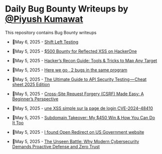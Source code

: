 # Daily Bug Bounty Writeups by [@Piyush Kumawat](https://twitter.com/piyush_supiy) 
This repository contains Bug Bounty writeups

<!-- BLOG-POST-LIST:START -->
 - 💯May 6, 2025 - [Shift Left Testing](https://medium.com/@rashid.alakbarov/shift-left-testing-a9293d520eaa?source=rss------bug_bounty-5) 

 - 💯May 5, 2025 - [$500 Bounty for Reflected XSS on HackerOne](https://osintteam.blog/500-bounty-for-reflected-xss-on-hackerone-29c13793bc91?source=rss------bug_bounty-5) 

 - 💯May 5, 2025 - [Hacker’s Recon Guide: Tools &amp; Tricks to Map Any Target](https://osintteam.blog/hackers-recon-guide-tools-tricks-to-map-any-target-f1e97d7bfdb6?source=rss------bug_bounty-5) 

 - 💯May 5, 2025 - [Here we go , 2 bugs in the same program](https://medium.com/@0xjoex/here-we-go-2-bugs-in-same-program-0cb99b42a1f4?source=rss------bug_bounty-5) 

 - 💯May 5, 2025 - [The Ultimate Guide to API Security Testing — Cheat sheet 2025 Edition](https://t4144t.medium.com/the-ultimate-guide-to-api-security-testing-cheat-sheet-2025-edition-b64fd3d158dd?source=rss------bug_bounty-5) 

 - 💯May 5, 2025 - [Cross-Site Request Forgery &lpar;CSRF&rpar; Made Easy: A Beginner’s Perspective](https://medium.com/@natarajanck2/cross-site-request-forgery-csrf-made-easy-a-beginners-perspective-037b4ba6d62a?source=rss------bug_bounty-5) 

 - 💯May 5, 2025 - [une XSS simple sur la page de login CVE-2024–48410](https://medium.com/@Itachi0xf/une-xss-simple-sur-la-page-de-login-cve-2024-48410-65435f4a0f84?source=rss------bug_bounty-5) 

 - 💯May 5, 2025 - [Subdomain Takeover: My $450 Win &amp; How You Can Do It Too](https://ehteshamulhaq198.medium.com/subdomain-takeover-my-450-win-how-you-can-do-it-too-3337ca0513b6?source=rss------bug_bounty-5) 

 - 💯May 5, 2025 - [I found Open Redirect on US Government website](https://medium.com/@0xpedrop/i-found-open-redirect-on-us-government-website-60a2d1d1e049?source=rss------bug_bounty-5) 

 - 💯May 5, 2025 - [The Unseen Battle: Why Modern Cybersecurity Demands Proactive Defense and Zero Trust](https://medium.com/@hemran314/the-unseen-battle-why-modern-cybersecurity-demands-proactive-defense-and-zero-trust-0f63ec875784?source=rss------bug_bounty-5) 
<!-- BLOG-POST-LIST:END -->
